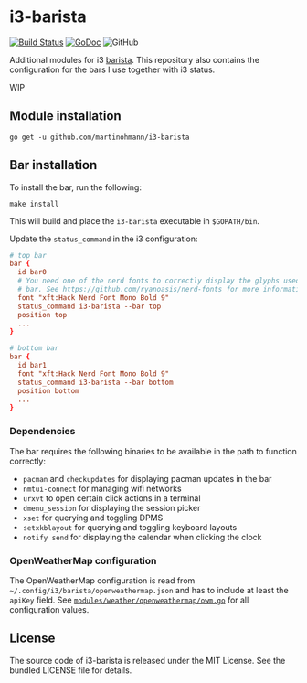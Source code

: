 # i3-barista

[![Build Status](https://travis-ci.com/martinohmann/i3-barista.svg?branch=master)](https://travis-ci.com/martinohmann/i3-barista)
[![GoDoc](https://godoc.org/github.com/martinohmann/i3-barista?status.svg)](https://godoc.org/github.com/martinohmann/i3-barista)
![GitHub](https://img.shields.io/github/license/martinohmann/i3-barista?color=orange)

Additional modules for i3 [barista](https://github.com/soumya92/barista). This
repository also contains the configuration for the bars I use together with i3
status.

WIP

## Module installation

```
go get -u github.com/martinohmann/i3-barista
```

## Bar installation

To install the bar, run the following:

```
make install
```

This will build and place the `i3-barista` executable in `$GOPATH/bin`.

Update the `status_command` in the i3 configuration:

```conf
# top bar
bar {
  id bar0
  # You need one of the nerd fonts to correctly display the glyphs used in the
  # bar. See https://github.com/ryanoasis/nerd-fonts for more information.
  font "xft:Hack Nerd Font Mono Bold 9"
  status_command i3-barista --bar top
  position top
  ...
}

# bottom bar
bar {
  id bar1
  font "xft:Hack Nerd Font Mono Bold 9"
  status_command i3-barista --bar bottom
  position bottom
  ...
}
```

### Dependencies

The bar requires the following binaries to be available in the path to function correctly:

- `pacman` and `checkupdates` for displaying pacman updates in the bar
- `nmtui-connect` for managing wifi networks
- `urxvt` to open certain click actions in a terminal
- `dmenu_session` for displaying the session picker
- `xset` for querying and toggling DPMS
- `setxkblayout` for querying and toggling keyboard layouts
- `notify send` for displaying the calendar when clicking the clock

### OpenWeatherMap configuration

The OpenWeatherMap configuration is read from
`~/.config/i3/barista/openweathermap.json` and has to include at least the
`apiKey` field. See
[`modules/weather/openweathermap/owm.go`](modules/weather/openweathermap/owm.go)
for all configuration values.

## License

The source code of i3-barista is released under the MIT License. See the bundled
LICENSE file for details.


